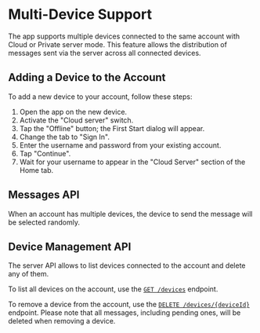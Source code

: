 # Multi-Device Support

The app supports multiple devices connected to the same account with Cloud or Private server mode. This feature allows the distribution of messages sent via the server across all connected devices.

## Adding a Device to the Account

To add a new device to your account, follow these steps:

1. Open the app on the new device.
2. Activate the "Cloud server" switch.
3. Tap the "Offline" button; the First Start dialog will appear.
4. Change the tab to "Sign In".
5. Enter the username and password from your existing account.
6. Tap "Continue".
7. Wait for your username to appear in the "Cloud Server" section of the Home tab.

## Messages API

When an account has multiple devices, the device to send the message will be selected randomly.

## Device Management API

The server API allows to list devices connected to the account and delete any of them.

To list all devices on the account, use the [`GET /devices`](https://api.sms-gate.app/#/User/get_3rdparty_v1_devices) endpoint.

To remove a device from the account, use the [`DELETE /devices/{deviceId}`](https://api.sms-gate.app/#/User/delete_3rdparty_v1_devices__id_) endpoint. Please note that all messages, including pending ones, will be deleted when removing a device.
